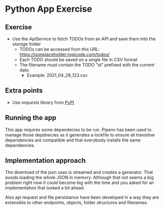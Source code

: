 # Python App Exercise

## Exercise
- Use the ApiService to fetch TODOs from an API and save them into the _storage_ folder
    - TODOs can be accessed from this URL: https://jsonplaceholder.typicode.com/todos/
    - Each TODO should be saved on a single file in CSV format
    - The filename must contain the TODO "id" prefixed with the current date.
        - Example: 2021_04_28_123.csv


## Extra points
- Use _requests_ library from [PyPI](https://pypi.org/project/requests/)

## Running the app
This app requires some dependecies to be run.
Pipenv has been used to manage those depdnecies as it generates a lockfile to ensure all
transitive dependencies are compatible and that everybody installs the same dependencies.

## Implementation approach
The download of the json uses is streamed and creates a generator. That avoids loading the
whole JSON in memory. Although that not seems a big problem right now it could become big
with the time and you asked for an implementation that looked a bit ahead.

Also api request and file persistance have been developed in a way they are extensible to
other endpoints, objects, folder structures and filenames. 


